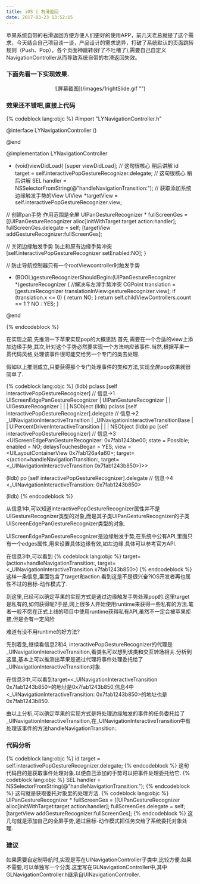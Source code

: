 ```yaml
---
title: iOS | 右滑返回
date: 2017-03-23 13:52:15
---
```

苹果系统自带的右滑返回方便方便人们更好的使用APP，前几天老总就提了这个需求，今天结合自己项目谈一谈，产品设计的需求诡异，打破了系统默认的页面跳转规则（Push、Pop），各个页面神跳转(好了不吐槽了),需要自己自定义NavigationController从而导致系统自带的右滑返回失效。

### 下面先看一下实现效果.
<div align=center>
![屏幕截图](/images/1rightSlide.gif "")
</div>

### 效果还不错吧,直接上代码
{% codeblock lang:objc %}
#import "LYNavigationController.h"

@interface LYNavigationController () <UIGestureRecognizerDelegate>

@end

@implementation LYNavigationController

- (void)viewDidLoad{
[super viewDidLoad];
//  这句很核心 稍后讲解
id target = self.interactivePopGestureRecognizer.delegate;
//  这句很核心 稍后讲解
SEL handler = NSSelectorFromString(@"handleNavigationTransition:");
//  获取添加系统边缘触发手势的View
UIView *targetView = self.interactivePopGestureRecognizer.view;

//  创建pan手势 作用范围是全屏
UIPanGestureRecognizer * fullScreenGes = [[UIPanGestureRecognizer alloc]initWithTarget:target action:handler];
fullScreenGes.delegate = self;
[targetView addGestureRecognizer:fullScreenGes];

// 关闭边缘触发手势 防止和原有边缘手势冲突
[self.interactivePopGestureRecognizer setEnabled:NO];
}

//  防止导航控制器只有一个rootViewcontroller时触发手势
- (BOOL)gestureRecognizerShouldBegin:(UIPanGestureRecognizer *)gestureRecognizer {
//解决与左滑手势冲突
CGPoint translation = [gestureRecognizer translationInView:gestureRecognizer.view];
if (translation.x <= 0) {
return NO;
}
return self.childViewControllers.count == 1 ? NO : YES;
}

@end

{% endcodeblock %}

在实现之前,先推测一下苹果实现pop的大概思路.首先,需要在一个合适的view上添加边缘手势,其次,针对这个手势必然要实现一个方法响应该事件.当然,根据苹果一贯代码风格,处理该事件很可能交给另一个专门的类去处理.

假如以上推测成立,只要获得那个专门处理事件的类和方法,实现全屏pop效果就很简单了.



{% codeblock lang:objc %}
(lldb) pclass [self interactivePopGestureRecognizer]
// 信息->1
UIScreenEdgePanGestureRecognizer
| UIPanGestureRecognizer
|    | UIGestureRecognizer
|    |    | NSObject
(lldb) pclass [self interactivePopGestureRecognizer].delegate
// 信息->2
_UINavigationInteractiveTransition
| _UINavigationInteractiveTransitionBase
|    | UIPercentDrivenInteractiveTransition
|    |    | NSObject
(lldb) po [self interactivePopGestureRecognizer]
// 信息->3
<UIScreenEdgePanGestureRecognizer: 0x7fab1243be00; state = Possible; enabled = NO; delaysTouchesBegan = YES; view = <UILayoutContainerView 0x7fab126a4a60>; target= <(action=handleNavigationTransition:, target=<_UINavigationInteractiveTransition 0x7fab1243b850>)>>

(lldb) po [self interactivePopGestureRecognizer].delegate
// 信息->4
<_UINavigationInteractiveTransition: 0x7fab1243b850>

(lldb)
{% endcodeblock %}

从信息1中,可以知道interactivePopGestureRecognizer属性并不是UIGestureRecognizer类型的对象,而是其子类UIPanGestureRecognizer的子类UIScreenEdgePanGestureRecognizer类型的对象.

UIScreenEdgePanGestureRecognizer是边缘触发手势,在系统中公有API,里面只有一个edges属性,用来设置具体边缘有效,如左边缘.具体可以参考官方API.

在信息3中,可以看到
{% codeblock lang:objc %}
target= (action=handleNavigationTransition:, target=<_UINavigationInteractiveTransition x7fab1243b850>)
{% endcodeblock %}
这样一条信息,里面包含了target和action.看到这是不是很兴奋?iOS开发者再也属性不过的目标-动作模式了.

到这里,已经可以确定苹果的实现方式是通过边缘触发手势处理pop的.这里target是私有的,如何获得呢?于是,网上很多人开始使用runtime来获得一些私有的方法.笔者一般不愿在正式上线的项目中使用runtime获得私有API,虽然不一定会被苹果拒接,但是会有一定风险

难道有没不用runtime的好方法?

先别着急,继续看信息2和4, interactivePopGestureRecognizer的代理是_UINavigationInteractiveTransition,看类名可以想到该类和交互转场相关.分析到这里,基本上可以推测出苹果是通过代理将事件处理委托给了_UINavigationInteractiveTransition对象.

在信息3中,可以看到target=<_UINavigationInteractiveTransition 0x7fab1243b850>的地址是0x7fab1243b850,信息4中<_UINavigationInteractiveTransition: 0x7fab1243b850>的地址也是0x7fab1243b850.

由以上分析,可以确定苹果的实现方式是将处理边缘触发的事件的任务委托给了_UINavigationInteractiveTransition,在_UINavigationInteractiveTransition中有处理该事件的方法handleNavigationTransition:.

### 代码分析
{% codeblock lang:objc %}
id target = self.interactivePopGestureRecognizer.delegate;
{% endcodeblock %}
这句代码目的是获取事件处理对象.以便自己添加的手势可以把事件处理委托给它.
{% codeblock lang:objc %}
SEL handler = NSSelectorFromString(@"handleNavigationTransition:");
{% endcodeblock %}
这句就是获取委托对象里的处理方法.
{% codeblock lang:objc %}
UIPanGestureRecognizer * fullScreenGes = [[UIPanGestureRecognizer alloc]initWithTarget:target action:handler];
fullScreenGes.delegate = self;
[targetView addGestureRecognizer:fullScreenGes];
{% endcodeblock %}
这几句就是添加自己的全屏手势,通过目标-动作模式把任务交给了系统委托对象处理.
### 建议
如果需要自定制导航时,实现是写在UINavigationController子类中,比较方便.如果不需要,可以单独写一个分类.这里写在GLNavigationController中,其中GLNavigationController.h继承自UINavigationController.
